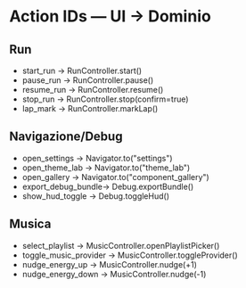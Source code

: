 # Action IDs — UI → Dominio

## Run
- start_run      → RunController.start()
- pause_run      → RunController.pause()
- resume_run     → RunController.resume()
- stop_run       → RunController.stop(confirm=true)
- lap_mark       → RunController.markLap()

## Navigazione/Debug
- open_settings      → Navigator.to("settings")
- open_theme_lab     → Navigator.to("theme_lab")
- open_gallery       → Navigator.to("component_gallery")
- export_debug_bundle→ Debug.exportBundle()
- show_hud_toggle    → Debug.toggleHud()

## Musica
- select_playlist       → MusicController.openPlaylistPicker()
- toggle_music_provider → MusicController.toggleProvider()
- nudge_energy_up       → MusicController.nudge(+1)
- nudge_energy_down     → MusicController.nudge(-1)